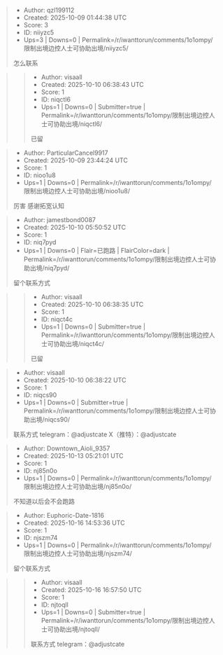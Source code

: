 > - Author: qzl199112
> - Created: 2025-10-09 01:44:38 UTC
> - Score: 3
> - ID: niiyzc5
> - Ups=3 | Downs=0 | Permalink=/r/iwanttorun/comments/1o1ompy/限制出境边控人士可协助出境/niiyzc5/
>
> 怎么联系

>> - Author: visaall
>> - Created: 2025-10-10 06:38:43 UTC
>> - Score: 1
>> - ID: niqctl6
>> - Ups=1 | Downs=0 | Submitter=true | Permalink=/r/iwanttorun/comments/1o1ompy/限制出境边控人士可协助出境/niqctl6/
>>
>> 已留

> - Author: ParticularCancel9917
> - Created: 2025-10-09 23:44:24 UTC
> - Score: 1
> - ID: nioo1u8
> - Ups=1 | Downs=0 | Permalink=/r/iwanttorun/comments/1o1ompy/限制出境边控人士可协助出境/nioo1u8/
>
> 厉害 感谢拓宽认知

> - Author: jamestbond0087
> - Created: 2025-10-10 05:50:52 UTC
> - Score: 1
> - ID: niq7pyd
> - Ups=1 | Downs=0 | Flair=已跑路 | FlairColor=dark | Permalink=/r/iwanttorun/comments/1o1ompy/限制出境边控人士可协助出境/niq7pyd/
>
> 留个联系方式

>> - Author: visaall
>> - Created: 2025-10-10 06:38:35 UTC
>> - Score: 1
>> - ID: niqct4c
>> - Ups=1 | Downs=0 | Submitter=true | Permalink=/r/iwanttorun/comments/1o1ompy/限制出境边控人士可协助出境/niqct4c/
>>
>> 已留

> - Author: visaall
> - Created: 2025-10-10 06:38:22 UTC
> - Score: 1
> - ID: niqcs90
> - Ups=1 | Downs=0 | Submitter=true | Permalink=/r/iwanttorun/comments/1o1ompy/限制出境边控人士可协助出境/niqcs90/
>
> 联系方式 telegram：@adjustcate   X（推特）：@adjustcate

> - Author: Downtown_Aioli_9357
> - Created: 2025-10-13 05:21:01 UTC
> - Score: 1
> - ID: nj85n0o
> - Ups=1 | Downs=0 | Permalink=/r/iwanttorun/comments/1o1ompy/限制出境边控人士可协助出境/nj85n0o/
>
> 不知道以后会不会跑路

> - Author: Euphoric-Date-1816
> - Created: 2025-10-16 14:53:36 UTC
> - Score: 1
> - ID: njszm74
> - Ups=1 | Downs=0 | Permalink=/r/iwanttorun/comments/1o1ompy/限制出境边控人士可协助出境/njszm74/
>
> 留个联系方式

>> - Author: visaall
>> - Created: 2025-10-16 16:57:50 UTC
>> - Score: 1
>> - ID: njtoqll
>> - Ups=1 | Downs=0 | Submitter=true | Permalink=/r/iwanttorun/comments/1o1ompy/限制出境边控人士可协助出境/njtoqll/
>>
>> 联系方式 telegram：@adjustcate
